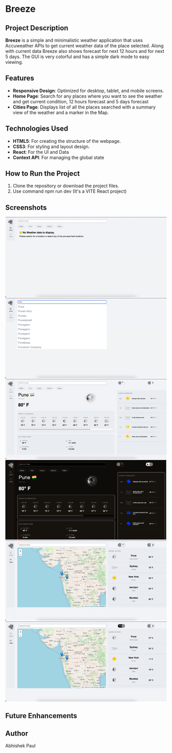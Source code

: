 # Breeze

## Project Description

**Breeze** is a simple and minimalistic weather application that uses Accuweather APIs to get current weather data of the place selected. Along with current data Breeze also shows forecast for next 12 hours and for next 5 days. The GUI is very colorful and has a simple dark mode to easy viewing.

## Features

- **Responsive Design**: Optimized for desktop, tablet, and mobile screens.
- **Home Page**: Search for any places where you want to see the weather and get current condition, 12 hours forecast and 5 days forecast
- **Cities Page**: Displays list of all the places searched with a summary view of the weather and a marker in the Map.

## Technologies Used

- **HTML5**: For creating the structure of the webpage.
- **CSS3**: For styling and layout design.
- **React**: For the UI and Data
- **Context API**: For managing the global state

## How to Run the Project

1. Clone the repository or download the project files.
2. Use command npm run dev (It's a VITE React project)

## Screenshots

![Home Page](/screenshots/Home.png)
![Search for places](/screenshots/Places_Autocomplete.png)
![Current Weather Details](/screenshots/Weather_Details.png)
![Dark Mode](/screenshots/Dark_Mode.png)
![Cities Page](/screenshots/Cities_page.png)
![Temperature in Celcius](/screenshots/Metric_Unit.png)

## Future Enhancements

## Author

Abhishek Paul
